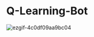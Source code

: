 # Q-Learning-Bot
![ezgif-4c0df09aa9bc04](https://github.com/user-attachments/assets/573b64d0-1385-485f-8202-49375fa03b29)
